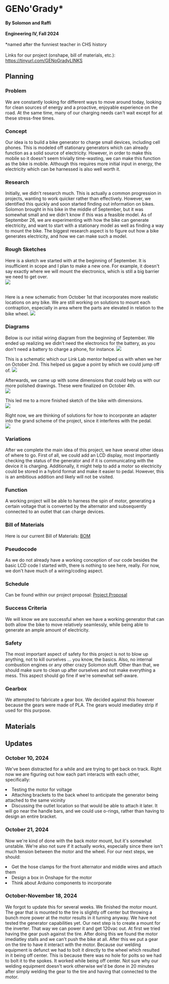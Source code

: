 # GENo'Grady*
<b>By Solomon and Raffi </b><br><br><b>Engineering IV, Fall 2024</b><br><br>
*named after the funniest teacher in CHS history<br><br>
Links for our project (onshape, bill of materials, etc.): https://tinyurl.com/GENoGradyLINKS<br>

## Planning

### Problem
We are constantly looking for different ways to move around today, looking for clean sources of energy and a proactive, enjoyable experience on the road. At the same time, many of our charging needs can't wait except for at these stress-free times.

### Concept
Our idea is to build a bike generator to charge small devices, including cell phones. This is modeled off stationary generators which can already function as a solid source of electricity. However, in order to make this mobile so it doesn't seem trivially time-wasting, we can make this function as the bike is mobile. Although this requires more initial input in energy, the electricity which can be harnessed is also well worth it. 

### Research
Initially, we didn't research much. This is actually a common progression in projects, wanting to work quicker rather than effectively. However, we identified this quickly and soon started finding out information on bikes. Solomon brought in his bike in the middle of September, but it was somewhat small and we didn't know if this was a feasible model. As of September 26, we are experimenting with how the bike can generate electricity, and want to start with a stationary model as well as finding a way to mount the bike. The biggest research aspect is to figure out how a bike generates electricity, and how we can make such a model.

### Rough Sketches
Here is a sketch we started with at the beginning of September. It is insufficient in scope and I plan to make a new one. For example, it doesn't say exactly where we will mount the electronics, which is still a big barrier we need to get over.
<br><img src="https://raw.githubusercontent.com/Raffi-Chen/generator/refs/heads/main/Schematics/Initial_oGrady_Schematic.jpg">

<br>Here is a new schematic from October 1st that incorporates more realistic locations on any bike. We are still working on solutions to mount each contraption, especially in area where the parts are elevated in relation to the bike wheel.
<img src="https://github.com/Raffi-Chen/generator/blob/main/Schematics/schematic%2010-1.jpg">

### Diagrams
Below is our initial wiring diagram from the beginning of September. We ended up realizing we didn't need the electronics for the battery, as you don't need a battery to charge a phone, for instance.
<img src="https://raw.githubusercontent.com/Raffi-Chen/generator/86741abf0989b225ce2ef9798456df859e540b64/Schematics/Schematic_Bicycle-alternator_2024-09-13.svg">

This is a schematic which our Link Lab mentor helped us with when we her on October 2nd. This helped us gague a point by which we could jump off of.
<img src="https://raw.githubusercontent.com/Raffi-Chen/generator/refs/heads/main/Schematics/SkyeDrawings.jpg">

Afterwards, we came up with some dimensions that could help us with our more polished drawings. These were finalized on October 4th.<br>
<img src="https://raw.githubusercontent.com/Raffi-Chen/generator/refs/heads/main/Schematics/dimensions.jpg">

This led me to a more finished sketch of the bike with dimensions.<br>
<img src="https://raw.githubusercontent.com/Raffi-Chen/generator/refs/heads/main/Schematics/dimensions%20with%20bike.jpg">

Right now, we are thinking of solutions for how to incorporate an adapter into the grand scheme of the project, since it interferes with the pedal.<br>
<img src="https://github.com/Raffi-Chen/generator/blob/main/Schematics/adapter%20options.jpg">

### Variations
After we complete the main idea of this project, we have several other ideas of where to go. First of all, we could add an LCD display, most importantly checking the status of the generator and if it is communicating with the device it is charging. Additionally, it might help to add a motor so electricity could be stored in a hybrid format and make it easier to pedal. However, this is an ambitious addition and likely will not be visited.

### Function
A working project will be able to harness the spin of motor, generating a certain voltage that is converted by the alternator and subsequently connected to an outlet that can charge devices.

### Bill of Materials
Here is our current Bill of Materials: <a href="https://docs.google.com/spreadsheets/d/1djZTwYndhB5teGSTFrf0gxe1GKC-UUmbuojJfftjynM">BOM</a>

### Pseudocode
As we do not already have a working conception of our code besides the basic LCD code I started with, there is nothing to see here, really. For now, we don't have much of a wiring/coding aspect.

### Schedule
Can be found within our project proposal: <a href="https://docs.google.com/document/d/1L9IMAola1WDWwxcp_cP9-0LkZaMpwWcJz7ReJo8bZH0">Project Proposal</a>

### Success Criteria
We will know we are successful when we have a working generator that can both allow the bike to move relatively seamlessly, while being able to generate an ample amount of electricity.

### Safety
The most important aspect of safety for this project is not to blow up anything, not to kill ourselves ... you know, the basics. Also, no internal combustion engines or any other crazy Solomon stuff. Other than that, we should make sure to clean up after ourselves and not make everything a mess. This aspect should go fine if we're somewhat self-aware.

### Gearbox
We attempted to fabricate a gear box. We decided against this however because the
gears were made of PLA. The gears would imediatley strip if used for this purpose.

## Materials

## Updates

### October 10, 2024
We've been distracted for a while and are trying to get back on track. Right now we are figuring out how each part interacts with each other, specifically:
<li>Testing the motor for voltage</li>
<li>Attaching brackets to the back wheel to anticipate the generator being attached to the same vicinity</li>
<li>Discussing the outlet location so that would be able to attach it later. It will go near the handle bars, and we could use o-rings, rather than having to design an entire bracket.</li>

### October 21, 2024
Now we're kind of done with the back motor mount, but it's somewhat unstable. We're also not sure if it actually works, especially since there isn't much tension between the motor and the wheel. For our next steps, we should:
<li>Get the hose clamps for the front alternator and middle wires and attach them</li>
<li>Design a box in Onshape for the motor</li>
<li>Think about Arduino components to incorporate</li>

### October-November 18, 2024
We forgot to update this for several weeks. We finished the motor mount. The gear that is mounted to the tire is slightly off center but throwing a bunch more power at the motor results in it turning anyway.
We have not tested the generator capabilities yet. Our next step is to create a mount for the inverter. That way we can power it and get 120vac out. At first we tried having the gear push against the tire.
After doing this we found the motor imediatley stalls and we can't push the bike at all. After this we put a gear on the tire to have it interact with the motor. Because our welding equipment is defunct we had to bolt it directly
to the wheel which resulted in it being off center. This is because there was no hole for polts so we had to bolt it to the spokes. It worked while being off center. Not sure why our welding equipment doesn't work otherwise we'd
be done in 20 minutes after simply welding the gear to the tire and having that connected to the motor.


